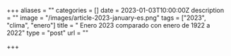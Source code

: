 +++
aliases = ""
categories = []
date = 2023-01-03T10:00:00Z
description = ""
image = "/images/article-2023-january-es.png"
tags = ["2023", "clima", "enero"]
title = " Enero 2023 comparado con enero de 1922 a 2022"
type = "post"
url = ""

+++
